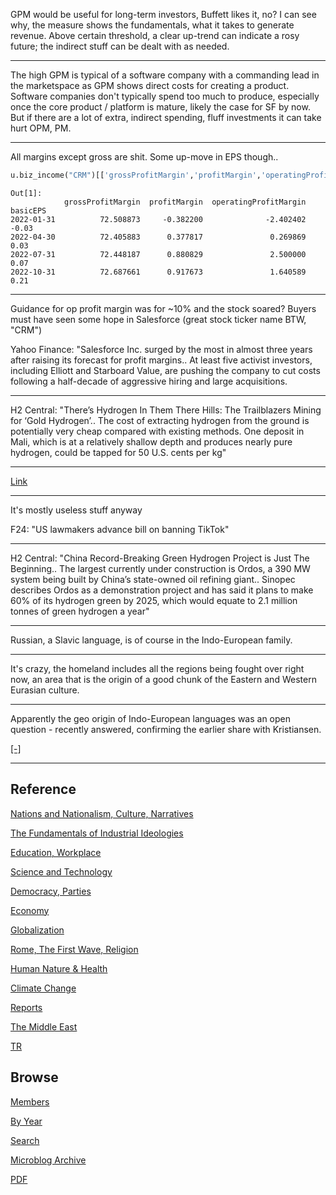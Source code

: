 
GPM would be useful for long-term investors, Buffett likes it, no?  I
can see why, the measure shows the fundamentals, what it takes to
generate revenue. Above certain threshold, a clear up-trend can
indicate a rosy future; the indirect stuff can be dealt with as
needed.

---

The high GPM is typical of a software company with a commanding lead
in the marketspace as GPM shows direct costs for creating a product.
Software companies don't typically spend too much to produce,
especially once the core product / platform is mature, likely the case
for SF by now. But if there are a lot of extra, indirect spending,
fluff investments it can take hurt OPM, PM.

---

All margins except gross are shit. Some up-move in EPS though.. 

```python
u.biz_income("CRM")[['grossProfitMargin','profitMargin','operatingProfitMargin','basicEPS']]
```

```text
Out[1]: 
            grossProfitMargin  profitMargin  operatingProfitMargin  basicEPS
2022-01-31          72.508873     -0.382200              -2.402402     -0.03
2022-04-30          72.405883      0.377817               0.269869      0.03
2022-07-31          72.448187      0.880829               2.500000      0.07
2022-10-31          72.687661      0.917673               1.640589      0.21
```

---

Guidance for op profit margin was for ~10% and the stock soared?
Buyers must have seen some hope in Salesforce (great stock ticker name
BTW, "CRM")

Yahoo Finance: "Salesforce Inc. surged by the most in almost three
years after raising its forecast for profit margins.. At least five
activist investors, including Elliott and Starboard Value, are pushing
the company to cut costs following a half-decade of aggressive hiring
and large acquisitions.

---

H2 Central: "There’s Hydrogen In Them There Hills: The Trailblazers
Mining for ‘Gold Hydrogen’..  The cost of extracting hydrogen from the
ground is potentially very cheap compared with existing methods. One
deposit in Mali, which is at a relatively shallow depth and produces
nearly pure hydrogen, could be tapped for 50 U.S. cents per kg"

---

[Link](https://drive.google.com/uc?export=view&id=1vULsgToiielHCiVF1kJqD0_oQ7sWSyez)

---

It's mostly useless stuff anyway

F24: "US lawmakers advance bill on banning TikTok"

---

H2 Central: "China Record-Breaking Green Hydrogen Project is Just The
Beginning.. The largest currently under construction is Ordos, a 390
MW system being built by China’s state-owned oil refining
giant.. Sinopec describes Ordos as a demonstration project and has
said it plans to make 60% of its hydrogen green by 2025, which would
equate to 2.1 million tonnes of green hydrogen a year"

---

Russian, a Slavic language, is of course in the Indo-European family.

---

It's crazy, the homeland includes all the regions being fought over
right now, an area that is the origin of a good chunk of the Eastern
and Western Eurasian culture.

---

Apparently the geo origin of Indo-European languages was an open
question - recently answered, confirming the earlier share with
Kristiansen.

[[-]](2023/03/the-horse-the-wheel-steppes-anthony.html)

---

## Reference

[Nations and Nationalism, Culture, Narratives](0119/2013/02/nations-and-nationalism.html)

[The Fundamentals of Industrial Ideologies](0119/2011/04/fundamentals-of-industrial-ideologies.html)

[Education, Workplace](0119/2017/09/education-workplace.html)

[Science and Technology](0119/2018/09/science-technology.html)

[Democracy, Parties](0119/2016/11/democracy.html)

[Economy](2021/01/economy.html)

[Globalization](0119/2018/09/globalization.html)

[Rome, The First Wave, Religion](0119/2017/12/rome.html)

[Human Nature & Health](2020/07/human-nature.html)

[Climate Change](2022/01/climate.html)

[Reports](2021/01/reports.html)

[The Middle East](0119/2019/07/middleeast.html)

[TR](../tr)

## Browse

[Members](2022/08/members.html)

[By Year](years.html)

[Search](search.html)

[Microblog Archive](mbl/index.html)

[PDF](https://drive.google.com/uc?export=view&id=1FSi-1MnqXVq_PVTEXzzflwN8-7h92N_R)
